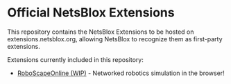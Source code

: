# Official NetsBlox Extensions

This repository contains the NetsBlox Extensions to be hosted on extensions.netsblox.org, allowing NetsBlox to recognize them as first-party extensions.

Extensions currently included in this repository:

 - [RoboScapeOnline (WIP)](https://dev.netsblox.org/?extensions=[%22https://extensions.netsblox.org/RoboScapeOnline/js/roboscape-ext.js%22]#) - Networked robotics simulation in the browser!
